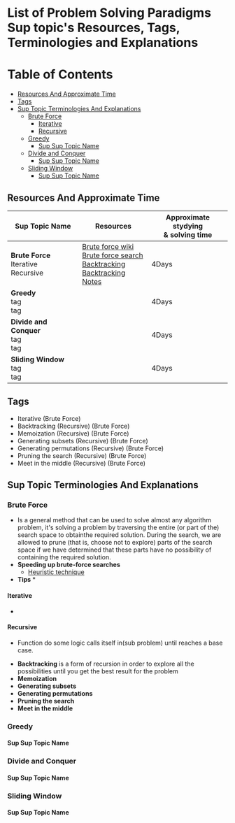 # List of Problem Solving Paradigms Sup topic's Resources, Tags, Terminologies and Explanations 

Table of Contents
================= 

- [Resources And Approximate Time](#resources-and-approximate-time)
- [Tags](#tags)
- [Sup Topic Terminologies And Explanations](#sup-topic-terminologies-and-explanations)
  * [Brute Force](#brute-force)
    + [Iterative](#iterative)
    + [Recursive](#recursive)
  * [Greedy](#greedy)
    + [Sup Sup Topic Name](#sup-sup-topic-name)
  * [Divide and Conquer](#divide-and-conquer)
    + [Sup Sup Topic Name](#sup-sup-topic-name)
  * [Sliding Window](#sliding-window)
    + [Sup Sup Topic Name](#sup-sup-topic-name)
   
   

## Resources And Approximate Time
Sup Topic Name   | Resources   | Approximate stydying <br> & solving time
-------------| -------------   |-------------   
**Brute Force**<br>Iterative<br> Recursive |[Brute force wiki](https://en.wikipedia.org/wiki/Brute-force_search)<br>[Brute force search](http://intelligence.worldofcomputing.net/ai-search/brute-force-search.html#.Wr8xeHVubeR)<br> [Backtracking](http://www.cis.upenn.edu/~matuszek/cit594-2012/Pages/backtracking.html)<br>[Backtracking Notes](http://jeffe.cs.illinois.edu/teaching/algorithms/notes/03-backtracking.pdf)| 4Days
**Greedy**<br>tag<br>tag <br> |[]()<br>[]()<br> | 4Days
**Divide and Conquer**<br>tag<br>tag <br> |[]()<br>[]()<br> | 4Days
**Sliding Window**<br>tag<br>tag <br> |[]()<br>[]()<br> | 4Days

## Tags
- Iterative (Brute Force)
- Backtracking (Recursive) (Brute Force)
- Memoization (Recursive) (Brute Force)
- Generating subsets (Recursive) (Brute Force)
- Generating permutations (Recursive) (Brute Force)
- Pruning the search (Recursive) (Brute Force)
- Meet in the middle (Recursive) (Brute Force)

## Sup Topic Terminologies And Explanations

### Brute Force
* Is a general method that can be used to solve almost any algorithm problem, it's solving a problem by traversing the entire (or part of the) search space to obtainthe required solution. During the search, we are allowed to prune (that is, choose not to explore) parts of the search space if we have determined that these parts have no possibility of containing the required solution.
* **Speeding up brute-force searches** 
  * [Heuristic technique](https://en.wikipedia.org/wiki/Heuristic)
* **Tips**
  * 
#### Iterative
* 
#### Recursive
- Function do some logic calls itself in(sub problem) until reaches a base case.
* **Backtracking** is a form of recursion in order to explore all the possibilities until you get the best result for the problem
* **Memoization**
* **Generating subsets**
* **Generating permutations**
* **Pruning the search**
* **Meet in the middle**
### Greedy
#### Sup Sup Topic Name
### Divide and Conquer
#### Sup Sup Topic Name
### Sliding Window
#### Sup Sup Topic Name
